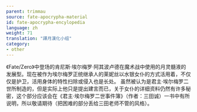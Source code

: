 ```yaml
---
parent: trimmau
source: fate-apocrypha-material
id: fate-apocrypha-encylopedia
language: zh
weight: 71
translation: "譯月漢化小组"
category:
- other
---
```


《Fate/Zero》中登场的肯尼斯·埃尔梅罗·阿其波卢德在魔术战中使用的月灵髓液的发展型。现在被作为埃尔梅罗正统继承人的莱妮丝以水银女仆的方式活用着，不仅仅是护卫，活用身体的特性扫除或侵入也是长处。
虽然被认为是君主·埃尔梅罗二世所制造的，但是实际上他只是提出建言而已，关于女仆的详细资料仍然有许多秘密，这个部分应该会在《君主·埃尔梅罗二世事件簿》（作者：三田诚）一书中有所说明，所以敬请期待（把困难的部分丢给三田老师不管的风格）。
